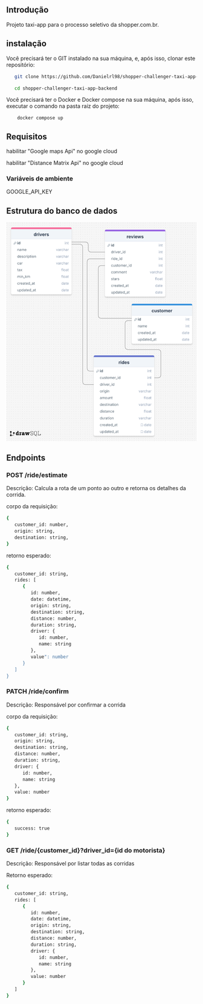 ## Introdução

Projeto taxi-app para o processo seletivo da shopper.com.br.

## instalação 

Você precisará ter o GIT instalado na sua máquina, e, após isso, clonar este repositório:

```sh
   git clone https://github.com/Danielrl98/shopper-challenger-taxi-app-backend.git
```

```sh
   cd shopper-challenger-taxi-app-backend
```

Você precisará ter o Docker e Docker compose na sua máquina, após isso, executar o comando na pasta raiz do projeto:

```
    docker compose up
```

## Requisitos

habilitar "Google maps Api" no google cloud

habilitar "Distance Matrix Api" no google cloud

### Variáveis de ambiente

GOOGLE_API_KEY

## Estrutura do banco de dados

![Exemplo de Imagem](./drawSQL.png)

## Endpoints

### POST /ride/estimate

Descrição: Calcula a rota de um ponto ao outro e retorna os detalhes da corrida.

corpo da requisição:

```sh
{
   customer_id: number,
   origin: string,
   destination: string,
}
```

retorno esperado:

```sh
{
   customer_id: string,
   rides: [
      {
         id: number,
         date: datetime,
         origin: string,
         destination: string,
         distance: number,
         duration: string,
         driver: {
            id: number,
            name: string
         },
         value": number
      }
   ]
}
```

### PATCH /ride/confirm

Descrição: Responsável por confirmar a corrida

corpo da requisição:

```sh
{
   customer_id: string,
   origin: string,
   destination: string,
   distance: number,
   duration: string,
   driver: {
      id: number,
      name: string
   },
   value: number
}
```

retorno esperado:

```sh
{
   success: true
}
```

### GET /ride/{customer_id}?driver_id={id do motorista}

Descrição: Responsável por listar todas as corridas

Retorno esperado:

```sh
{
   customer_id: string,
   rides: [
      {
         id: number,
         date: datetime,
         origin: string,
         destination: string,
         distance: number,
         duration: string,
         driver: {
            id: number,
            name: string
         },
         value: number
      }
   ]
}
```